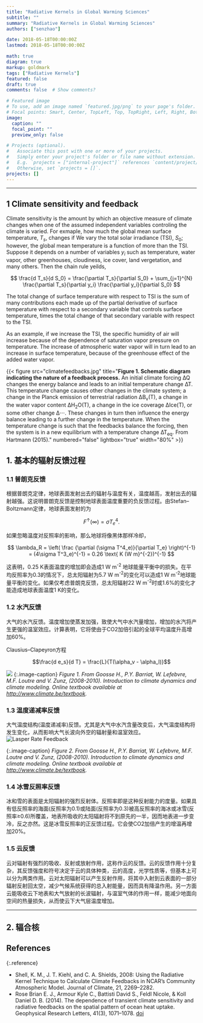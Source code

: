 ```yaml
---
title: "Radiative Kernels in Global Warming Sciences"
subtitle: ""
summary: "Radiative Kernels in Global Warming Sciences"
authors: ["senzhao"]

date: 2018-05-18T00:00:00Z
lastmod: 2018-05-18T00:00:00Z

math: true
diagram: true
markup: goldmark
tags: ["Radiative Kernels"]
featured: false
draft: true
comments: false  # Show comments?

# Featured image
# To use, add an image named `featured.jpg/png` to your page's folder.
# Focal points: Smart, Center, TopLeft, Top, TopRight, Left, Right, BottomLeft, Bottom, BottomRight.
image:
  caption: ""
  focal_point: ""
  preview_only: false

# Projects (optional).
#   Associate this post with one or more of your projects.
#   Simply enter your project's folder or file name without extension.
#   E.g. `projects = ["internal-project"]` references `content/project/deep-learning/index.md`.
#   Otherwise, set `projects = []`.
projects: []
---
```



--------------

## 1 Climate sensitivity and feedback

Climate sensitivity is the amount by which an objective measure of climate changes when one of the assumed independent variables controling the climate is varied. For exmaple, how much the global mean surface temperature, $T_s$, changes if We vary the total solar irradiance (TSI), $S_0$; however, the global mean temperature is a function of more than the TSI. Suppose it depends on a number of variables $y_i$ such as temperature, water vapor, other greenhouses, cloudiness, ice cover, land vergetation, and many others. Then the chain rule yeilds,

$$ \frac{d T_s}{d S_0} = \frac{\partial T_s}{\partial S_0} + \sum_{j=1}^{N} \frac{\partial T_s}{\partial y_i} \frac{\partial y_i}{\partial S_0} $$

The total change of surface temperature with respect to TSI is the sum of many contributions each made up of the partial derivative of surface temperature with respect to a secondary variable that controls surface temperature, times the total change of that secondary variable with respect to the TSI.

As an example, if we increase the TSI, the specific humidity of air will increase because of the dependence of saturation vapor pressure on temperature. The increase of atmospheric water vapor will in turn lead to an increase in surface temperature, because of the greenhouse effect of the added water vapor.

{{< figure src="climatefeedbacks.jpg" title="**Figure 1. Schematic diagram indicating the nature of a feedback process.** An initial climate forcing ∆Q changes the energy balance and leads to an initial temperature change ∆T. This temperature change causes other changes in the climate system; a change in the Planck emission of terrestrial radiation ∆B<sub>v</sub>(T), a change in the water vapor content ∆H<sub>2</sub>O(T), a change in the ice coverage ∆Ice(T), or some other change ∆⋅⋅⋅. These changes in turn then influence the energy balance leading to a further change in the temperature. When the temperature change is such that the feedbacks balance the forcing, then the system is in a new equilibrium with a temperature change ∆T<sub>eq</sub>. From Hartmann (2015)." numbered="false" lightbox="true" width="80%" >}}






## 1. 基本的辐射反馈过程

### 1.1 普朗克反馈

根据普朗克定律，地球表面发射出去的辐射与温度有关，温度越高，发射出去的辐射越强。这说明普朗克反馈是控制地球表面温度重要的负反馈过程。由Stefan–Boltzmann定律，地球表面发射的为

$$F^\uparrow (\infty) = \sigma T^4_e.$$

如果忽略温度对反照率的影响，那么地球将像黑体那样冷却，

$$  \lambda_R = \left( \frac {\partial (\sigma T^4_e)}{\partial T_e} \right)^{-1} = (4\sigma T^3_e)^{-1} = 0.26 \text{ K (W m}^{-2})^{-1} $$ 

这表明，0.25 K表面温度的增加即会造成1 W m<sup>-2</sup> 地球能量平衡中的损失。在平均反照率为0.3的情况下，总太阳辐射为5.7 W m<sup>-2</sup>的变化可以造成1 W m<sup>-2</sup>地球能量平衡的变化。如果仅考虑普朗克反馈，总太阳辐射22 W m<sup>-2</sup>时或1.6%的变化才能造成地球表面温度1 K的变化。

### 1.2 水汽反馈

大气的水汽反馈。温度增加使蒸发加强，致使大气中水汽量增加，增加的水汽将产生更强的温室效应。计算表明，它将使由于CO2加倍引起的全球平均温度升高增加60%。

Clausius–Clapeyron方程

$$\frac{d e_s}{d T} = \frac{L}{T(\alpha_v - \alpha_l)}$$

![](https://www.climate.be/textbook/images/image4x03.png)
{:.image-caption}
*Figure 1. From Goosse H., P.Y. Barriat, W. Lefebvre, M.F. Loutre and V. Zunz, (2008-2010). Introduction to climate dynamics and climate modeling. Online textbook available at http://www.climate.be/textbook.*

### 1.3 温度递减率反馈

大气温度结构(温度递减率)反馈。尤其是大气中水汽含量改变后，大气温度结构将发生变化，从而影响大气长波向外空的辐射量和温室效应。
![Lasper Rate Feedback](https://www.climate.be/textbook/images/image4x04.png)

{:.image-caption}
*Figure 2. From Goosse H., P.Y. Barriat, W. Lefebvre, M.F. Loutre and V. Zunz, (2008-2010). Introduction to climate dynamics and climate modeling. Online textbook available at http://www.climate.be/textbook.*

### 1.4 冰雪反照率反馈

冰和雪的表面是太阳辐射的强烈反射体。反照率即是这种反射能力的度量。如果具有低反照率的海面(反照率为0.1)或陆面(反照率为0.3)被高反照率的海冰或冰雪(反照率≥0.6)所覆盖，地表所吸收的太阳辐射将不到原先的一半，因而地表进一步变冷，反之亦然。这是冰雪反照率的正反馈过程。它会使CO2加倍产生的增温再增加20%。

### 1.5 云反馈

云对辐射有强烈的吸收、反射或放射作用，这称作云的反馈。云的反馈作用十分复杂，其反馈强度和符号决定于云的具体种类，云的高度，光学性质等，但基本上可以分为两类作用。云对太阳辐射可以产生反射作用，将其中入射到云表面的一部分辐射反射回太空，减少气候系统获得的总入射能量，因而具有降温作用。另一方面云能吸收云下地表和大气放射的长波辐射，与温室气体的作用一样，能减少地面向空间的热量损失，从而使云下大气层温度增加。

------------------

## 2. 辐合核




## References

{:.reference}
- Shell, K. M., J. T. Kiehl, and C. A. Shields, 2008: Using the Radiative Kernel Technique to Calculate Climate Feedbacks in NCAR’s Community Atmospheric Model. Journal of Climate, 21, 2269–2282.
- Rose Brian E. J., Armour Kyle C., Battisti David S., Feldl Nicole, & Koll Daniel D. B. (2014). The dependence of transient climate sensitivity and radiative feedbacks on the spatial pattern of ocean heat uptake. Geophysical Research Letters, 41(3), 1071–1078. [doi](https://doi.org/10.1002/2013GL058955)
